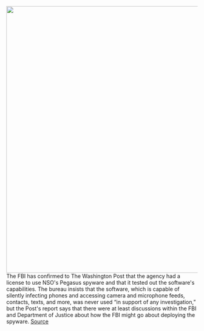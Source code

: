 <img src='https://cdn.vox-cdn.com/thumbor/5z8Kf07EsRMBjftpTPv7YVnILcE=/0x0:2040x1360/1200x800/filters:focal(857x517:1183x843)/cdn.vox-cdn.com/uploads/chorus_image/image/70464540/acastro_170621_1777_0006_v4.0.jpg' width='700px' /><br/>
The FBI has confirmed to The Washington Post that the agency had a license to use NSO's Pegasus spyware and that it tested out the software's capabilities. The bureau insists that the software, which is capable of silently infecting phones and accessing camera and microphone feeds, contacts, texts, and more, was never used “in support of any investigation,” but the Post's report says that there were at least discussions within the FBI and Department of Justice about how the FBI might go about deploying the spyware.
<a href='https://www.theverge.com/2022/2/2/22914854/fbi-nso-pegagus-tests-us-phone-numbers-legality'> Source <a/>